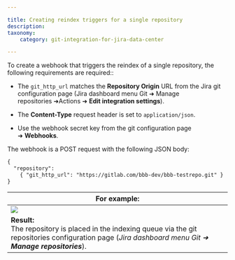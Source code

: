 ```yaml
---

title: Creating reindex triggers for a single repository
description:
taxonomy:
    category: git-integration-for-jira-data-center

---
```


To create a webhook that triggers the reindex of a single repository, the following requirements are required::

*   The `git_http_url` matches the **Repository Origin** URL from the Jira git configuration page (Jira dashboard menu Git ➜ Manage repositories ➜Actions ➜ **Edit integration settings**).

*   The **Content-Type** request header is set to `application/json`.

*   Use the webhook secret key from the git configuration page ➜ **Webhooks**.



The webhook is a POST request with the following JSON body:

```diff
{
  "repository":
    { "git_http_url": "https://gitlab.com/bbb-dev/bbb-testrepo.git" }
}
```

| **For example:** |
| --- |
| ![](https://bigbrassband.atlassian.net/wiki/download/attachments/171475191/webhook-reindex-post-api-json.png?version=1&modificationDate=1640704081955&cacheVersion=1&api=v2) |
| **Result:**  <br>The repository is placed in the indexing queue via the git repositories configuration page (_Jira dashboard menu Git ➜ **Manage repositories**_). |